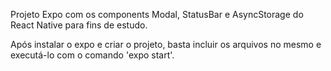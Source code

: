 Projeto Expo com os components Modal, StatusBar e AsyncStorage do React Native para fins de estudo.

Após instalar o expo e criar o projeto, basta incluir os arquivos no mesmo e executá-lo com o comando 'expo start'.

